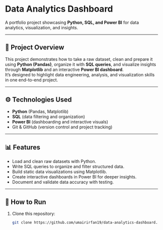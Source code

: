 # Data Analytics Dashboard

A portfolio project showcasing **Python, SQL, and Power BI** for data analytics, visualization, and insights.

---

## 📌 Project Overview
This project demonstrates how to take a raw dataset, clean and prepare it using **Python (Pandas)**, organize it with **SQL queries**, and visualize insights through **Matplotlib** and an interactive **Power BI dashboard**.  
It’s designed to highlight data engineering, analysis, and visualization skills in one end-to-end project.

---

## ⚙️ Technologies Used
- **Python** (Pandas, Matplotlib)
- **SQL** (data filtering and organization)
- **Power BI** (dashboarding and interactive visuals)
- Git & GitHub (version control and project tracking)

---

## 📊 Features
- Load and clean raw datasets with Python.
- Write SQL queries to organize and filter structured data.
- Build static data visualizations using Matplotlib.
- Create interactive dashboards in Power BI for deeper insights.
- Document and validate data accuracy with testing.

---

## 🚀 How to Run
1. Clone this repository:
   ```bash
   git clone https://github.com/umairirfan19/data-analytics-dashboard.git
